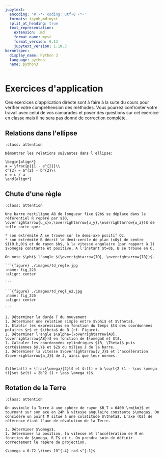 ```yaml
---
jupytext:
  encoding: '# -*- coding: utf-8 -*-'
  formats: ipynb,md:myst
  split_at_heading: true
  text_representation:
    extension: .md
    format_name: myst
    format_version: 0.13
    jupytext_version: 1.10.3
kernelspec:
  display_name: Python 3
  language: python
  name: python3
---
```

# Exercices d'application

Ces exercices d'application directe sont à faire à la suite du cours pour vérifier votre compréhension des méthodes. Vous pourrez confronter votre travail avec celui de vos camarades et poser des questions sur cet exercice en classe mais il ne sera pas donné de correction complète.


## Relations dans l'ellipse

````{admonition} Exercice 
:class: attention

Démontrer les relations suivantes dans l'ellipse:

\begin{align*}
a = \frac{p}{1 - e^{2}}\\
c^{2} = a^{2} - b^{2}\\
e = c / a
\end{align*}

````
## Chute d'une règle

````{admonition} Exercice 
:class: attention

Une barre rectiligne AB de longueur fixe $2b$ se déplace dans le référentiel R repéré par $(O, \overrightarrow{u_x}x,\overrightarrow{u_y},\overrightarrow{u_z})$ de telle sorte que:

* son extrémité A se trouve sur le demi-axe positif Oz.
* son extrémité B décrit le demi-cercle de plan (xOy) de centre $I(0,b,0)$ et de rayon $b$, à la vitesse angulaire (par rapport à I) $\omega$ constante et positive. A l'instant $t=0$, B se trouve en O.

On note $\phi$ l'angle $(\overrightarrow{IO}, \overrightarrow{IB})$.

```{figure} ./images/td_regle.jpg
:name: fig_225
:align: center

```

```{figure} ./images/td_regl_e2.jpg
:name: fig_226
:align: center

```

1. Déterminer la durée T du mouvement 
1. Déterminer une relation simple entre $\phi$ et $\theta$. 
1. Etablir les expressions en fonction du temps $t$ des coordonnées polaires $r$ et $\theta$ de B (cf. Figure).
1. Déterminer l'angle $\alpha=(\overrightarrow{AO}, \overrightarrow{AB})$ en fonction de $\omega$ et $t$.
1. Calculer les coordonnées cylindriques $(R, \Theta)$ puis cartésiennes $X,Y$ et $Z$ du milieu J de la barre. 
1. Déterminer la vitesse $\overrightarrow{v_J}$ et l'accélération $\overrightarrow{a_J}$ de J, ainsi que leur normes.

````
````{dropdown} Eléments de réponse (sans justification)

$\theta(t) = \frac{\omega}{2}t$ et $r(t) = b \sqrt{2 (1 - \cos \omega t)}$et $z(t) = 2b^2 (1 + \cos \omega t)$
````

## Rotation de la Terre

````{admonition} Exercice 
:class: attention

On assimile la Terre à une sphère de rayon $R_T = 6400 \rm{km}$ et tournant sur son axe en 24h à vitesse angulaire constante $\omega$. On considère un point M situé à une colatitude $\theta$. L'axe (Oz) de référence étant l'axe de révolution de la Terre.

1. Déterminer $\omega$.
1. Déterminer la position, la vitesse et l'accélération de M en fonction de $\omega, R_T$ et t. On prendra soin de définir correctement le repère de projection. 
````

````{dropdown} Eléments de réponse (sans justification)
$\omega = 0.72 \times 10^{-4} rad.s^{-1}$
````

